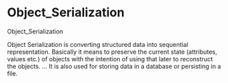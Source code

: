 # Object_Serialization
Object_Serialization

Object Serialization is converting structured data into sequential representation. Basically it means to preserve the current state (attributes, values etc.) of objects with the intention of using that later to reconstruct the objects. ... It is also used for storing data in a database or persisting in a file.
